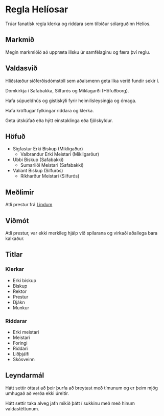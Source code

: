# Regla Helíosar
Trúar fanatísk regla klerka og riddara sem tilbiður sólarguðinn Helíos.

## Markmið
Megin markmiðið að uppræta illsku úr samfélaginu og færa því reglu.

## Valdasvið
Hliðstæður siðferðisdómstóll sem aðalsmenn geta líka verið fundir sekir í.

Dómkirkja í Safabakka, Silfurós og Miklagarði (Höfuðborg).

Hafa súpueldhús og gistiskýli fyrir heimilisleysingja og ómaga.

Hafa kröftugar fylkingar riddara og klerka.

Geta útskúfað eða hýtt einstaklinga eða fjölskyldur.

## Höfuð
- Sigfastur Erki Biskup (Mikligaður)
  - Valbrandur Erki Meistari (Mikligarður)
- Ubbi Biskup (Safabakki)
  - Sumarliði Meistari (Safabakki)
- Valíant Biskup (Silfurós)
  - Ríkharður Meistari (Silfurós)

## Meðlimir
Atli prestur frá [Lindum](../world/locations/lindir.md)

## Viðmót
Atli prestur, var ekki merkileg hjálp við spilarana og virkaði aðallega bara
kalkaður.

## Titlar

### Klerkar
- Erki biskup
- Biskup
- Rektor
- Prestur
- Djákn
- Munkur

### Riddarar
- Erki meistari
- Meistari
- Foringi
- Riddari
- Liðþjálfi
- Skósveinn

## Leyndarmál
Hátt settir óttast að þeir þurfa að breytast með tímunum og er þeim mjög 
umhugað að verða ekki úreltir.

Hátt settir taka alveg jafn mikið þátt í sukkinu með með hinum valdastéttunum.

